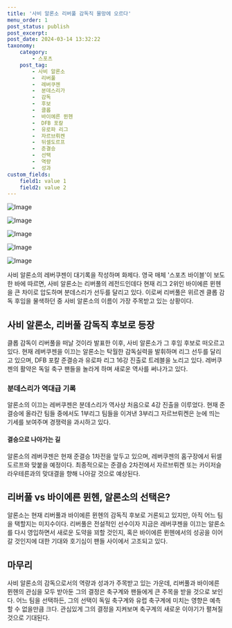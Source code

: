 ```yaml
---
title: '사비 알론소 리버풀 감독직 물망에 오르다'
menu_order: 1
post_status: publish
post_excerpt: 
post_date: 2024-03-14 13:32:22
taxonomy:
    category:
        - 스포츠
    post_tag:
        - 사비 알론소
        -  리버풀
        -  레버쿠젠
        -  분데스리가
        -  감독
        -  후보
        -  클롭
        -  바이에른 뮌헨
        -  DFB 포칼
        -  유로파 리그
        -  자르브뤼켄
        -  뒤셀도르프
        -  준결승
        -  선택
        -  역량
        -  성과
custom_fields:
    field1: value 1
    field2: value 2
---
```


![Image](https://imgnews.pstatic.net/image/139/2024/03/14/0002199174_001_20240314075101210.jpg?type=w647)

![Image](https://imgnews.pstatic.net/image/139/2024/03/14/0002199174_002_20240314075101263.jpg?type=w647)

![Image](https://imgnews.pstatic.net/image/139/2024/03/14/0002199174_003_20240314075101280.jpg?type=w647)

![Image](https://imgnews.pstatic.net/image/139/2024/03/14/0002199174_004_20240314075101301.jpg?type=w647)

![Image](https://imgnews.pstatic.net/image/139/2024/03/14/0002199174_005_20240314075101320.jpg?type=w647)

사비 알론소의 레버쿠젠이 대기록을 작성하며 화제다. 영국 매체 '스포츠 바이블'이 보도한 바에 따르면, 사비 알론소는 리버풀의 레전드인데다 현재 리그 2위인 바이에른 뮌헨을 큰 차이로 압도하며 분데스리가 선두를 달리고 있다. 이로써 리버풀은 위르겐 클롭 감독 후임을 물색하던 중 사비 알론소의 이름이 가장 주목받고 있는 상황이다. 
## 사비 알론소, 리버풀 감독직 후보로 등장
클롭 감독이 리버풀을 떠날 것이라 발표한 이후, 사비 알론소가 그 후임 후보로 떠오르고 있다. 현재 레버쿠젠을 이끄는 알론소는 탁월한 감독실력을 발휘하며 리그 선두를 달리고 있으며, DFB 포칼 준결승과 유로파 리그 16강 진출로 트레블을 노리고 있다. 레버쿠젠의 활약은 독일 축구 팬들을 놀라게 하며 새로운 역사를 써나가고 있다.
### 분데스리가 역대급 기록
알론소의 이끄는 레버쿠젠은 분데스리가 역사상 처음으로 4강 진출을 이루었다. 현재 준결승에 올라간 팀들 중에서도 1부리그 팀들을 이겨낸 3부리그 자르브뤼켄은 눈에 띄는 기세를 보여주며 경쟁력을 과시하고 있다.
#### 결승으로 나아가는 길
알론소의 레버쿠젠은 현재 준결승 1차전을 앞두고 있으며, 레버쿠젠의 홈구장에서 뒤셀도르프와 맞붙을 예정이다. 최종적으로는 준결승 2차전에서 자르브뤼켄 또는 카이저슬라우테른과의 맞대결을 향해 나아갈 것으로 예상된다.
## 리버풀 vs 바이에른 뮌헨, 알론소의 선택은?
알론소는 현재 리버풀과 바이에른 뮌헨의 감독직 후보로 거론되고 있지만, 아직 어느 팀을 택할지는 미지수이다. 리버풀은 전설적인 선수이자 지금은 레버쿠젠을 이끄는 알론소를 다시 영입하면서 새로운 도약을 꾀할 것인지, 혹은 바이에른 뮌헨에서의 성공을 이어갈 것인지에 대한 기대와 호기심이 팬들 사이에서 고조되고 있다.
## 마무리
사비 알론소의 감독으로서의 역량과 성과가 주목받고 있는 가운데, 리버풀과 바이에른 뮌헨의 관심을 모두 받아둔 그의 결정은 축구계와 팬들에게 큰 주목을 받을 것으로 보인다. 어느 팀을 선택하든, 그의 선택이 독일 축구계와 유럽 축구계에 미치는 영향은 예측할 수 없을만큼 크다. 관심있게 그의 결정을 지켜보며 축구계의 새로운 이야기가 펼쳐질 것으로 기대된다.
